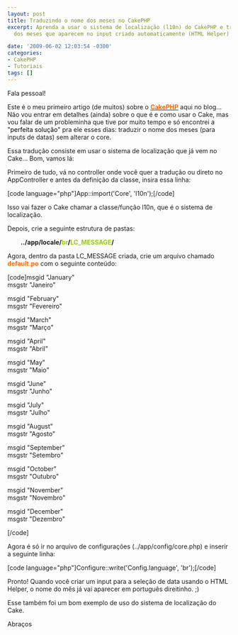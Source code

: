 ```yaml
---
layout: post
title: Traduzindo o nome dos meses no CakePHP
excerpt: Aprenda a usar o sistema de localização (l10n) do CakePHP e traduzir o nome
  dos meses que aparecem no input criado automaticamente (HTML Helper) do CakePHP.

date: '2009-06-02 12:03:54 -0300'
categories:
- CakePHP
- Tutoriais
tags: []
---
```

<p>Fala pessoal!</p>
<p>Este é o meu primeiro artigo (de muitos) sobre o <a href="http://cakephp.org/" target="_blank"><strong><span style="color: #ff6600;">CakePHP</span></strong></a> aqui no blog... Não vou entrar em detalhes (ainda) sobre o que é e como usar o Cake, mas vou falar de um probleminha que tive por muito tempo e só encontrei a "<span style="color: #000000;">perfeita solução</span>" pra ele esses dias: traduzir o nome dos meses (para inputs de datas) sem alterar o core.</p>
<p>Essa tradução consiste em usar o sistema de localização que já vem no Cake... Bom, vamos lá:</p>
<p>Primeiro de tudo, vá no controller onde você quer a tradução ou direto no AppController e antes da definição da classe, insira essa linha:</p>
<p>[code language="php"]App::import('Core', 'l10n');[/code]</p>
<p>Isso vai fazer o Cake chamar a classe/função l10n, que é o sistema de localização.</p>
<p>Depois, crie a seguinte estrutura de pastas:</p>
<p style="padding-left: 30px;"><strong>../app/locale/<span style="color: #99cc00;">br<span style="color: #000000;">/</span>LC_MESSAGE</span>/</strong></p>
<p>Agora, dentro da pasta LC_MESSAGE criada, crie um arquivo chamado <span style="color: #ff6600;"><strong>default.po</strong></span> com o seguinte conteúdo:</p>
<p>[code]msgid  "January"<br />
msgstr "Janeiro"</p>
<p>msgid  "February"<br />
msgstr "Fevereiro"</p>
<p>msgid  "March"<br />
msgstr "Março"</p>
<p>msgid  "April"<br />
msgstr "Abril"</p>
<p>msgid  "May"<br />
msgstr "Maio"</p>
<p>msgid  "June"<br />
msgstr "Junho"</p>
<p>msgid  "July"<br />
msgstr "Julho"</p>
<p>msgid  "August"<br />
msgstr "Agosto"</p>
<p>msgid  "September"<br />
msgstr "Setembro"</p>
<p>msgid  "October"<br />
msgstr "Outubro"</p>
<p>msgid  "November"<br />
msgstr "Novembro"</p>
<p>msgid  "December"<br />
msgstr "Dezembro"</p>
<p>[/code]</p>
<p>Agora é só ir no arquivo de configurações (../app/config/core.php) e inserir a seguinte linha:</p>
<p>[code language="php"]Configure::write('Config.language', 'br');[/code]</p>
<p>Pronto! Quando você criar um input para a seleção de data usando o HTML Helper, o nome do mês já vai aparecer em português direitinho. ;)</p>
<p>Esse também foi um bom exemplo de uso do sistema de localização do Cake.</p>
<p>Abraços</p>
